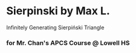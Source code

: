 # Sierpinski by Max L.
Infinitely Generating Sierpiński Triangle

### for Mr. Chan's APCS Course @ Lowell HS